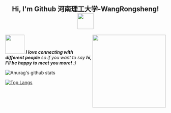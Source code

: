 <center><h2> Hi, I'm Github 河南理工大学-WangRongsheng! <img src="https://media.giphy.com/media/mGcNjsfWAjY5AEZNw6/giphy.gif" width="50"></h2></center>

<img align='right' src="https://media.giphy.com/media/M9gbBd9nbDrOTu1Mqx/giphy.gif" width="230">

<img src="https://media.giphy.com/media/LnQjpWaON8nhr21vNW/giphy.gif" width="60"> <em><b>I love connecting with different people</b> so if you want to say <b>hi, I'll be happy to meet you more!</b> :)</em>


![Anurag's github stats](https://github-readme-stats.vercel.app/api?username=WangRongsheng&show_icons=true&theme=cobalt&count_private=true)


[![Top Langs](https://github-readme-stats.vercel.app/api/top-langs/?username=WangRongsheng)](https://github.com/anuraghazra/github-readme-stats)

